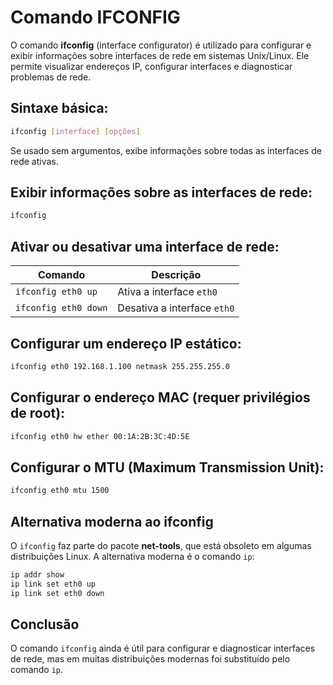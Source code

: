# Comando IFCONFIG

O comando **ifconfig** (interface configurator) é utilizado para configurar e exibir informações sobre interfaces de rede em sistemas Unix/Linux. Ele permite visualizar endereços IP, configurar interfaces e diagnosticar problemas de rede.

## Sintaxe básica:
```bash
ifconfig [interface] [opções]
```

Se usado sem argumentos, exibe informações sobre todas as interfaces de rede ativas.

## Exibir informações sobre as interfaces de rede:
```bash
ifconfig
```

## Ativar ou desativar uma interface de rede:
| Comando | Descrição |
|---------|------------|
| `ifconfig eth0 up` | Ativa a interface `eth0` |
| `ifconfig eth0 down` | Desativa a interface `eth0` |

## Configurar um endereço IP estático:
```bash
ifconfig eth0 192.168.1.100 netmask 255.255.255.0
```

## Configurar o endereço MAC (requer privilégios de root):
```bash
ifconfig eth0 hw ether 00:1A:2B:3C:4D:5E
```

## Configurar o MTU (Maximum Transmission Unit):
```bash
ifconfig eth0 mtu 1500
```

## Alternativa moderna ao ifconfig
O `ifconfig` faz parte do pacote **net-tools**, que está obsoleto em algumas distribuições Linux. A alternativa moderna é o comando `ip`:
```bash
ip addr show
ip link set eth0 up
ip link set eth0 down
```

## Conclusão
O comando `ifconfig` ainda é útil para configurar e diagnosticar interfaces de rede, mas em muitas distribuições modernas foi substituído pelo comando `ip`.

